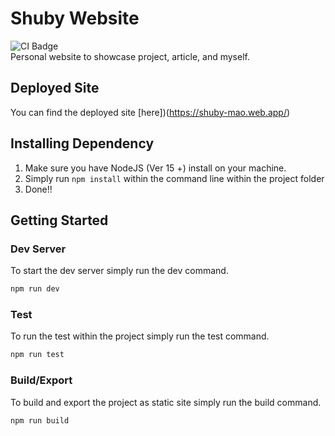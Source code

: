 # Shuby Website
![CI Badge](https://github.com/shubymao/shuby-website/actions/workflows/build.yml/badge.svg)  
Personal website to showcase project, article, and myself.

## Deployed Site
You can find the deployed site [here])(https://shuby-mao.web.app/)

## Installing Dependency 

1. Make sure you have NodeJS (Ver 15 +) install on your machine. 
2. Simply run `npm install` within the command line within the project folder
3. Done!!

## Getting Started
### Dev Server
To start the dev server simply run the dev command.
```bash
npm run dev
```

### Test
To run the test within the project simply run the test command.
```bash
npm run test
```

### Build/Export
To build and export the project as static site simply run the build command.
```bash
npm run build
```